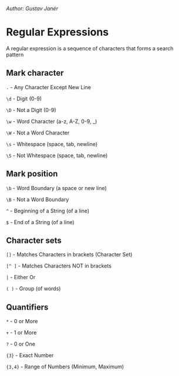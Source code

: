 _Author: Gustav Janér_

# Regular Expressions
A regular expression is a sequence of characters that forms a search pattern

##  Mark character
`.`      - Any Character Except New Line

`\d`      - Digit (0-9)

`\D`      - Not a Digit (0-9)

`\w`      - Word Character (a-z, A-Z, 0-9, _)

`\W`      - Not a Word Character

`\s`      - Whitespace (space, tab, newline)

`\S`      - Not Whitespace (space, tab, newline)

##  Mark position
`\b`      - Word Boundary (a space or new line)

`\B`      - Not a Word Boundary

`^`      - Beginning of a String (of a line)

`$`      - End of a String       (of a line)

## Character sets
`[]`    - Matches Characters in brackets (Character Set)

`[^ ]`    - Matches Characters NOT in brackets

`|`    - Either Or

`( )`    - Group (of words)

## Quantifiers
`*`       - 0 or More

`+`       - 1 or More

`?`       - 0 or One

`{3}`     - Exact Number

`{3,4}`   - Range of Numbers (Minimum, Maximum)
